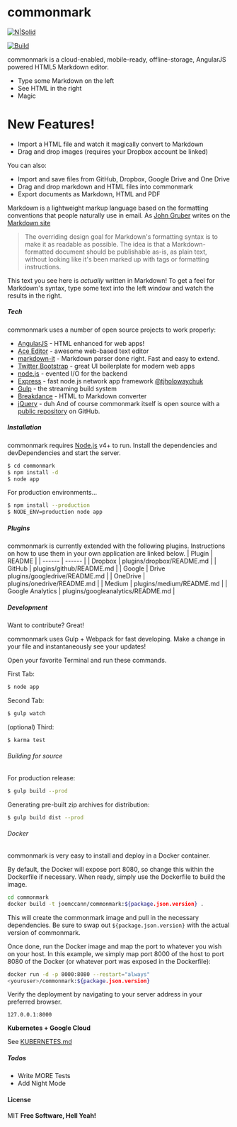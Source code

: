 # commonmark
[![N|Solid](https://cldup.com/dTxpPi9lDf.thumb.png)](https://nodesource.com/products/nsolid)

[![Build](https://travis-ci.com/joemccann/dillinger.svg?branch=master)](https://travis-ci.org/joemccann/commonmark)

commonmark is a cloud-enabled, mobile-ready, offline-storage, AngularJS powered HTML5
Markdown editor.

* Type some Markdown on the left
* See HTML in the right
* Magic

# New Features!
* Import a HTML file and watch it magically convert to Markdown
* Drag and drop images (requires your Dropbox account be linked)

You can also:
* Import and save files from GitHub, Dropbox, Google Drive and One Drive
* Drag and drop markdown and HTML files into commonmark
* Export documents as Markdown, HTML and PDF

Markdown is a lightweight markup language based on the formatting conventions that
people naturally use in email. As [John Gruber](https://daringfireball.net/) writes on the [Markdown site](https://daringfireball.net/projects/markdown/)
> The overriding design goal for Markdown's formatting syntax is to make it as
readable as possible. The idea is that a Markdown-formatted document should be
publishable as-is, as plain text, without looking like it's been marked up with
tags or formatting instructions.

This text you see here is *actually* written in Markdown! To get a feel for Markdown's
syntax, type some text into the left window and watch the results in the right.

##### Tech
commonmark uses a number of open source projects to work properly:
* [AngularJS](https://angularjs.org/) - HTML enhanced for web apps!
* [Ace Editor](http://ace.ajax.org/) - awesome web-based text editor
* [markdown-it](https://github.com/markdown-it/markdown-it) - Markdown parser done right. Fast and easy to extend.
* [Twitter Bootstrap](https://twitter.github.com/bootstrap/) - great UI boilerplate for modern web apps
* [node.js](https://nodejs.org/en/) - evented I/O for the backend
* [Express](http://expressjs.com/) - fast node.js network app framework [@tjholowaychuk](https://twitter.com/tjholowaychuk)
* [Gulp](https://gulpjs.com/) - the streaming build system
* [Breakdance](https://breakdance.github.io/breakdance/) - HTML to Markdown converter
* [jQuery](https://jquery.com/) - duh
And of course commonmark itself is open source with a [public repository](https://github.com/joemccann/commonmark) on GitHub.

##### Installation
commonmark requires [Node.js](https://nodejs.org/en/) v4+ to run.
Install the dependencies and devDependencies and start the server.
```sh
$ cd commonmark
$ npm install -d
$ node app
```
For production environments...
```sh
$ npm install --production
$ NODE_ENV=production node app
```
##### Plugins
commonmark is currently extended with the following plugins. Instructions on how to
use them in your own application are linked below.
| Plugin | README |
| ------ | ------ |
| Dropbox | plugins/dropbox/README.md |
| GitHub | plugins/github/README.md |
| Google | Drive plugins/googledrive/README.md |
| OneDrive | plugins/onedrive/README.md |
| Medium | plugins/medium/README.md |
| Google Analytics | plugins/googleanalytics/README.md |

##### Development
Want to contribute? Great!

commonmark uses Gulp + Webpack for fast developing. Make a change in your file and
instantaneously see your updates!

Open your favorite Terminal and run these commands.

First Tab:
```sh
$ node app
```
Second Tab:
```sh
$ gulp watch
```

(optional) Third:
```sh
$ karma test
```

###### Building for source

For production release:
```sh
$ gulp build --prod
```
Generating pre-built zip archives for distribution:
```sh
$ gulp build dist --prod
```

###### Docker
commonmark is very easy to install and deploy in a Docker container.

By default, the Docker will expose port 8080, so change this within the Dockerfile if necessary. When ready, simply use the Dockerfile to build the image.
```sh
cd commonmark
docker build -t joemccann/commonmark:${package.json.version} .
``` 
This will create the commonmark image and pull in the necessary dependencies. Be sure to swap out ```${package.json.version}``` with the actual version of commonmark.

Once done, run the Docker image and map the port to whatever you wish on your host. In this example, we simply map port 8000 of the host to port 8080 of the Docker (or
whatever port was exposed in the Dockerfile):
```sh
docker run -d -p 8000:8080 --restart="always"
<youruser>/commonmark:${package.json.version}
```

Verify the deployment by navigating to your server address in your preferred browser.
```
127.0.0.1:8000
```
**Kubernetes + Google Cloud**

See [KUBERNETES.md](https://github.com/joemccann/commonmark/blob/master/KUBERNETES.md)
##### Todos
* Write MORE Tests
* Add Night Mode
#### License
MIT
**Free Software, Hell Yeah!**
